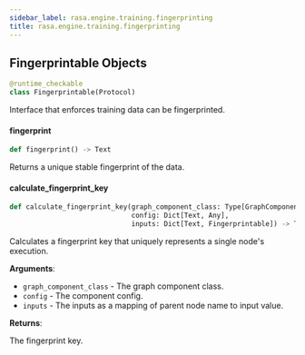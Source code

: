 ```yaml
---
sidebar_label: rasa.engine.training.fingerprinting
title: rasa.engine.training.fingerprinting
---
```

## Fingerprintable Objects

```python
@runtime_checkable
class Fingerprintable(Protocol)
```

Interface that enforces training data can be fingerprinted.

#### fingerprint

```python
def fingerprint() -> Text
```

Returns a unique stable fingerprint of the data.

#### calculate\_fingerprint\_key

```python
def calculate_fingerprint_key(graph_component_class: Type[GraphComponent],
                              config: Dict[Text, Any],
                              inputs: Dict[Text, Fingerprintable]) -> Text
```

Calculates a fingerprint key that uniquely represents a single node&#x27;s execution.

**Arguments**:

- `graph_component_class` - The graph component class.
- `config` - The component config.
- `inputs` - The inputs as a mapping of parent node name to input value.
  

**Returns**:

  The fingerprint key.

